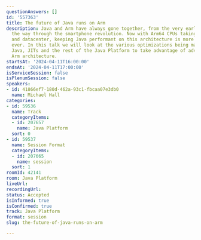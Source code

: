 ```yaml
---
questionAnswers: []
id: '557363'
title: The future of Java runs on Arm
description: Java and Arm have always gone together, from the very early days all
  the way through the smartphone revolution. Now with Arm64 CPUs taking over the cloud
  and datacenter, keeping Java performant on this architecture is more important than
  ever. In this talk we will look at the various optimizations being made to Core
  Java, JITs and the rest of the Java Platform to take advantage of advances in the
  Arm architecture.
startsAt: '2024-04-11T16:00:00'
endsAt: '2024-04-11T17:00:00'
isServiceSession: false
isPlenumSession: false
speakers:
- id: 41866ef7-180d-462a-93c1-fbcaa07e3db0
  name: Michael Hall
categories:
- id: 59536
  name: Track
  categoryItems:
  - id: 207657
    name: Java Platform
  sort: 0
- id: 59537
  name: Session Format
  categoryItems:
  - id: 207665
    name: session
  sort: 1
roomId: 42141
room: Java Platform
liveUrl: 
recordingUrl: 
status: Accepted
isInformed: true
isConfirmed: true
track: Java Platform
format: session
slug: the-future-of-java-runs-on-arm

---
```

